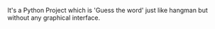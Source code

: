 It's a Python Project which is 'Guess the word' just like hangman but without any graphical interface.
